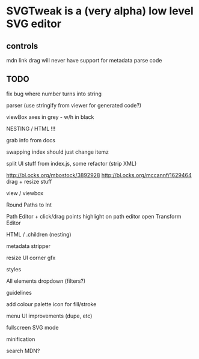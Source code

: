 SVGTweak is a (very alpha) low level SVG editor
====

controls
----

mdn link
drag
will never have support for metadata
parse code

TODO
----

fix bug where number turns into string

parser (use stringify from viewer for generated code?)

viewBox axes in grey - w/h in black

NESTING / HTML !!!

grab info from docs

swapping index should just change itemz

split UI stuff from index.js, some refactor (strip XML)

http://bl.ocks.org/mbostock/3892928
http://bl.ocks.org/mccannf/1629464
drag + resize stuff

view / viewbox

Round Paths to Int

Path Editor + click/drag points highlight on path editor open
Transform Editor

HTML / .children (nesting)

metadata stripper

resize UI corner gfx

styles

All elements dropdown (filters?)

guidelines

add colour palette icon for fill/stroke

menu UI improvements (dupe, etc)

fullscreen SVG mode

minification

search MDN?